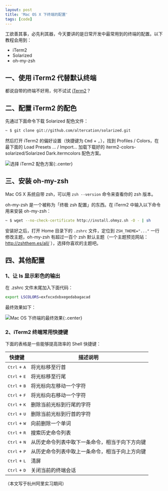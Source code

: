 ```yaml
---
layout: post
title: 'Mac OS X 下终端的配置'
tags: [code]
---
```


工欲善其事，必先利其器，今天要讲的是日常开发中最常用到的终端的配置。以下教程会用到：

* iTerm2
* Solarized
* oh-my-zsh

## 一、使用 iTerm2 代替默认终端

都说自带的终端不好用，何不试试 [iTerm2](https://www.iterm2.com/)？

## 二、配置 iTerm2 的配色

先通过下面命令下载 Solarized 配色文件：

~~~sh
~ $ git clone git://github.com/altercation/solarized.git
~~~

然后打开 iTerm2 的偏好设置（快捷键为 <kbd>Cmd</kbd> + <kbd>,</kbd>），找到 Profiles / Colors，在最下面的 Load Presets ... / Import... 加载下载好的 iterm2-colors-solarized/Solarized Dark.itermcolors 配色方案。


![选择 iTerm2 配色方案]({{site.img_url}}/iterm-preference.jpg){:.center}


## 三、安装 oh-my-zsh

Mac OS X 系统自带 zsh，可以用 `zsh --version` 命令来查看你的 zsh 版本。

oh-my-zsh 是一个被称为「终极 zsh 配置」的东西。在 iTerm2 中输入以下命令用来安装 oh-my-zsh：

~~~sh
~ $ wget --no-check-certificate http://install.ohmyz.sh -O - | sh
~~~

安装好之后，打开 Home 目录下的 `.zshrc` 文件，定位到 `ZSH_THEME="..."` 一行修改主题，oh-my-zsh 有超过一百个 zsh 默认主题（一个主题预览网站：http://zshthem.es/all/ ），选择你喜欢的主题吧。

## 四、其他配置

### 1、让 ls 显示彩色的输出

在 .zshrc 文件末尾加入下面代码：

~~~sh
export LSCOLORS=exfxcxdxbxegedabagacad
~~~

最终效果如下：


![Mac OS 下终端的最终效果]({{site.img_url}}/mac-os-terminal.jpg){:.center}


### 2、iTerm2 终端常用快捷键

下面的表格是一些能够提高效率的 Shell 快捷键：

| 快捷键                         | 描述说明                                       |
| ------------------------------ | ---------------------------------------------- |
| <kbd>Ctrl</kbd> + <kbd>A</kbd> | 将光标移至行首                                 |
| <kbd>Ctrl</kbd> + <kbd>E</kbd> | 将光标移至行尾                                 |
| <kbd>Ctrl</kbd> + <kbd>B</kbd> | 将光标向左移动一个字符                         |
| <kbd>Ctrl</kbd> + <kbd>F</kbd> | 将光标向右移动一个字符                         |
| <kbd>Ctrl</kbd> + <kbd>K</kbd> | 删除当前光标到行尾的字符                       |
| <kbd>Ctrl</kbd> + <kbd>U</kbd> | 删除当前光标到行首的字符                       |
| <kbd>Ctrl</kbd> + <kbd>W</kbd> | 向前删除一个单词                               |
| <kbd>Ctrl</kbd> + <kbd>R</kbd> | 搜索历史命令列表                               |
| <kbd>Ctrl</kbd> + <kbd>N</kbd> | 从历史命令列表中取下一条命令，相当于向下方向键 |
| <kbd>Ctrl</kbd> + <kbd>P</kbd> | 从历史命令列表中取上一条命令，相当于向上方向键 |
| <kbd>Ctrl</kbd> + <kbd>L</kbd> | 清屏                                           |
| <kbd>Ctrl</kbd> + <kbd>D</kbd> | 关闭当前的终端会话                             |


（本文写于杭州阿里实习期间）
